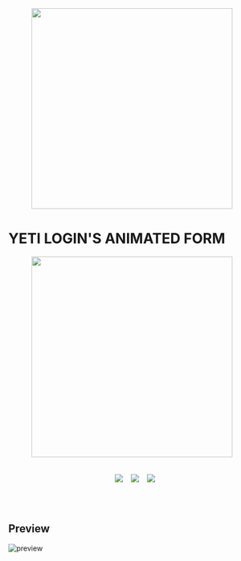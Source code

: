 <div align="center">
<img width="400px" src="https://thetrailconservancy.org/wp-content/uploads/2020/10/YETI-Logo-Social.png" alt="">&nbsp;&nbsp;&nbsp;
</div>

# YETI LOGIN'S ANIMATED FORM

<div align="center">
<img width="400px" src="https://media0.giphy.com/media/35PYs5wP4wk0PqPx4H/giphy.gif?cid=ecf05e47ehnnjmpxjv87vsn901cqqroxdfkwhzn2hluijkuv&rid=giphy.gif&ct=g" alt="">&nbsp;&nbsp;&nbsp;
</div>
<br>

<p align="center">
<img src="https://img.shields.io/github/last-commit/Clara-Pacheco/yeti_login_form?style=for-the-badge"/>&nbsp;&nbsp;&nbsp;
<img src="https://img.shields.io/github/repo-size/Clara-Pacheco/yeti_login_form?style=for-the-badge"/>&nbsp;&nbsp;&nbsp;
<img src="https://img.shields.io/github/languages/count/Clara-Pacheco/yeti_login_form?style=for-the-badge"/>
</p>
<br>
<br>

## Preview  

![preview]()





 
